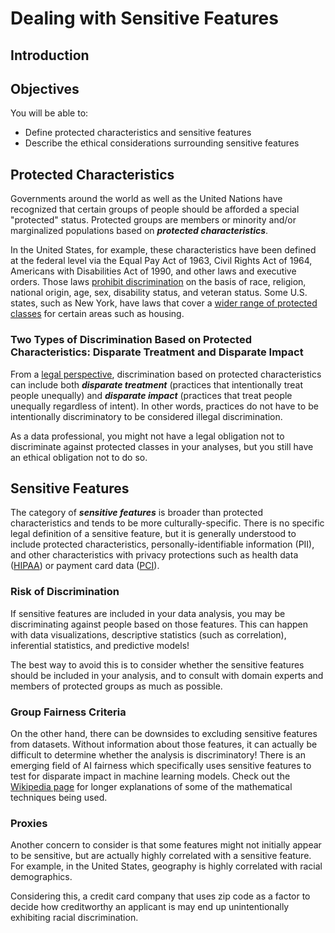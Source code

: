 # Dealing with Sensitive Features

## Introduction

## Objectives

You will be able to:

* Define protected characteristics and sensitive features
* Describe the ethical considerations surrounding sensitive features

## Protected Characteristics

Governments around the world as well as the United Nations have recognized that certain groups of people should be afforded a special "protected" status. Protected groups are members or minority and/or marginalized populations based on ***protected characteristics***.

In the United States, for example, these characteristics have been defined at the federal level via the Equal Pay Act of 1963, Civil Rights Act of 1964, Americans with Disabilities Act of 1990, and other laws and executive orders. Those laws [prohibit discrimination](https://content.next.westlaw.com/practical-law/document/Ibb0a38daef0511e28578f7ccc38dcbee/Protected-Class) on the basis of race, religion, national origin, age, sex, disability status, and veteran status. Some U.S. states, such as New York, have laws that cover a [wider range of protected classes](https://www1.nyc.gov/site/fairhousing/rights-responsibilities/what-are-the-protected-classes.page) for certain areas such as housing.

### Two Types of Discrimination Based on Protected Characteristics: Disparate Treatment and Disparate Impact

From a [legal perspective](https://rayneslaw.com/what-is-the-difference-between-disparate-impact-and-disparate-treatment-discrimination/), discrimination based on protected characteristics can include both ***disparate treatment*** (practices that intentionally treat people unequally) and ***disparate impact*** (practices that treat people unequally regardless of intent). In other words, practices do not have to be intentionally discriminatory to be considered illegal discrimination.

As a data professional, you might not have a legal obligation not to discriminate against protected classes in your analyses, but you still have an ethical obligation not to do so.

## Sensitive Features

The category of ***sensitive features*** is broader than protected characteristics and tends to be more culturally-specific. There is no specific legal definition of a sensitive feature, but it is generally understood to include protected characteristics, personally-identifiable information (PII), and other characteristics with privacy protections such as health data ([HIPAA](https://www.hhs.gov/hipaa/index.html)) or payment card data ([PCI](https://www.pcisecuritystandards.org/)).

### Risk of Discrimination

If sensitive features are included in your data analysis, you may be discriminating against people based on those features. This can happen with data visualizations, descriptive statistics (such as correlation), inferential statistics, and predictive models!

The best way to avoid this is to consider whether the sensitive features should be included in your analysis, and to consult with domain experts and members of protected groups as much as possible.

### Group Fairness Criteria

On the other hand, there can be downsides to excluding sensitive features from datasets. Without information about those features, it can actually be difficult to determine whether the analysis is discriminatory! There is an emerging field of AI fairness which specifically uses sensitive features to test for disparate impact in machine learning models. Check out the [Wikipedia page](https://en.wikipedia.org/wiki/Fairness_(machine_learning)) for longer explanations of some of the mathematical techniques being used.

### Proxies

Another concern to consider is that some features might not initially appear to be sensitive, but are actually highly correlated with a sensitive feature. For example, in the United States, geography is highly correlated with racial demographics.

Considering this, a credit card company that uses zip code as a factor to decide how creditworthy an applicant is may end up unintentionally exhibiting racial discrimination.
